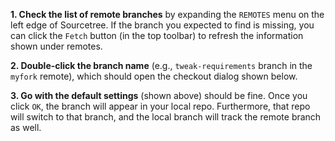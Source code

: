 
**1. Check the list of remote branches** by expanding the `REMOTES` menu on the left edge of Sourcetree. If the branch you expected to find is missing, you can click the `Fetch` button (in the top toolbar) to refresh the information shown under remotes.

<pic src="images/listRemoteBranches.png" />
<p/>

**2. Double-click the branch name** (e.g., `tweak-requirements` branch in the `myfork` remote), which should open the checkout dialog shown below.

<pic src="images/checkoutBranchDialog.png" />
<p/>

**3. Go with the default settings** (shown above) should be fine. Once you click `OK`, the branch will appear in your local repo. Furthermore, that repo will switch to that branch, and the local branch will <tooltip content="i.e., will be linked to">track</tooltip> the remote branch as well.
